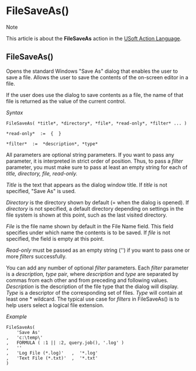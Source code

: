 # FileSaveAs()



> [!NOTE]
> This article is about the **FileSaveAs** action in the [USoft Action Language](/docs/Task%20flow/Action%20Language%20reference/USoft%20Action%20Language.md).

## **FileSaveAs()**

Opens the standard Windows "Save As" dialog that enables the user to save a file. Allows the user to save the contents of the on-screen editor in a file.

If the user does use the dialog to save contents as a file, the name of that file is returned as the value of the current control.

*Syntax*

```
FileSaveAs( *title*, *directory*, *file*, *read-only*, *filter* ... )

*read-only*  :=  {  }

*filter*  :=  *description*, *type*
```

All parameters are optional string parameters. If you want to pass any parameter, it is interpreted in strict order of position. Thus, to pass a *filter* parameter, you must make sure to pass at least an empty string for each of *title, directory, file, read-only.*

*Title* is the text that appears as the dialog window title. If *title* is not specified, "Save As" is used.

*Directory* is the directory shown by default (= when the dialog is opened). If *directory* is not specified, a default directory depending on settings in the file system is shown at this point, such as the last visited directory.

*File* is the file name shown by default in the File Name field. This field specifies under which name the contents is to be saved. If *file* is not specified, the field is empty at this point.

*Read-only* must be passed as an empty string ('') if you want to pass one or more *filters* successfully.

You can add any number of optional *filter* parameters. Each *filter* parameter is a *description, type* pair, where *description* and *type* are separated by commas from each other and from preceding and following values. *Description* is the description of the file type that the dialog will display. *Type* is a descriptor of the corresponding set of files. *Type* will contain at least one * wildcard. The typical use case for *filters* in FileSaveAs() is to help users select a logical file extension.

*Example*

```
FileSaveAs( 
    'Save As'
,   'c:\temp\' 
,   FORMULA ( :1 || :2, query.job(), '.log' )
,   ''
,   'Log File (*.log)'   ,  '*.log'
,   'Text File (*.txt)'  ,  '*.txt' 
)
```

 